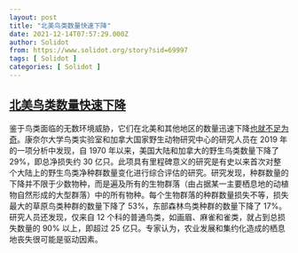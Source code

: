 ```yaml
---
layout: post
title: "北美鸟类数量快速下降"
date: 2021-12-14T07:57:29.000Z
author: Solidot
from: https://www.solidot.org/story?sid=69997
tags: [ Solidot ]
categories: [ Solidot ]
---
```

<!--1639468649000-->
[北美鸟类数量快速下降](https://www.solidot.org/story?sid=69997)
------

<div>
鉴于鸟类面临的无数环境威胁，它们在北美和其他地区的数量迅速下降<a href="https://emagazine.com/bird-population-declines/">也就不足为奇</a>。康奈尔大学鸟类实验室和加拿大国家野生动物研究中心的研究人员在 2019 年的一项分析中发现，自 1970 年以来，美国大陆和加拿大的野生鸟类数量下降了 29%，即总净损失约 30 亿只。此项具有里程碑意义的研究是有史以来首次对整个大陆上的野生鸟类净种群数量变化进行综合评估的研究。研究发现，种群数量的下降并不限于少数物种，而是遍及所有的生物群落（由占据某一主要栖息地的动植物自然形成的大型群落）中的所有物种。每个生物群落的种群数量损失不等，损失最大的草原鸟类种群的数量下降了 53%，东部森林鸟类种群的数量下降了 17%。研究人员还发现，仅来自 12 个科的普通鸟类，如画眉、麻雀和雀类，就占到总损失数量的 90% 以上，即超过 25 亿只。专家认为，农业发展和集约化造成的栖息地丧失很可能是驱动因素。
</div>
